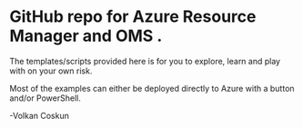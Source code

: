# GitHub repo for Azure Resource Manager and  OMS .
The templates/scripts provided here is for you to explore, learn and play with on your own risk.

Most of the examples can either be deployed directly to Azure with a button and/or PowerShell.

-Volkan Coskun
